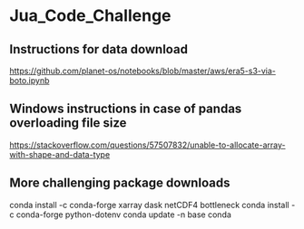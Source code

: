 # Jua_Code_Challenge

## Instructions for data download

https://github.com/planet-os/notebooks/blob/master/aws/era5-s3-via-boto.ipynb

## Windows instructions in case of pandas overloading file size

https://stackoverflow.com/questions/57507832/unable-to-allocate-array-with-shape-and-data-type

## More challenging package downloads

conda install -c conda-forge xarray dask netCDF4 bottleneck
conda install -c conda-forge python-dotenv
conda update -n base conda
